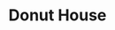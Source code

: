 ---
pid: LLP286
title: Donut House
location_transcription: 
zipcode: '19120'
outside_phl: 
neighborhood: Logan,Olney
age: '10'
age_range: 6-13
instagram: 
image_file_name: LLP_286.jpg
proposal_transcription: This donut could be in a museum.
topic: Art,Food
topic_summary: 0, 0
type: Conceptual
keywords_other: donut, museum
credit: Jennifer P Costa
image_labels: 
twitter: 
facebook: 
permalink: "/monuments/llp286/"
layout: item-page
---